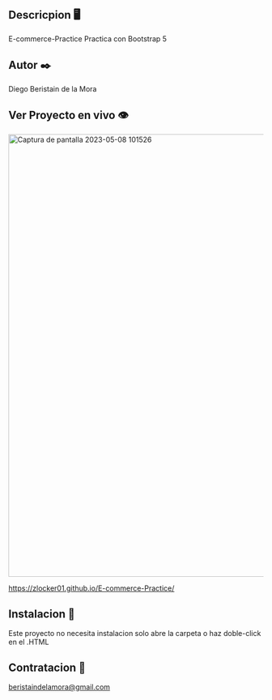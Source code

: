 ## Descricpion 🖥️

E-commerce-Practice
Practica con Bootstrap 5

## Autor ✒️

Diego Beristain de la Mora

## Ver Proyecto en vivo 👁️

<img width="874" alt="Captura de pantalla 2023-05-08 101526" src="https://user-images.githubusercontent.com/121736405/236876429-b1071b03-12c3-4785-8e18-54ceed0b3c16.png">

https://zlocker01.github.io/E-commerce-Practice/
## Instalacion 🔌

Este proyecto no necesita instalacion solo abre la carpeta o haz doble-click en el .HTML

## Contratacion 📧

beristaindelamora@gmail.com
